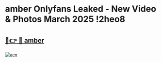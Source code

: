 # amber Onlyfans Leaked - New Video & Photos March 2025 !2heo8

# <h2><a href="https://s7sxlf.iuczelnia.edu.pl?title=amber&ref=2heo8">🔗👉 🔴 amber</a></h2>

[![acn](https://github.com/user-attachments/assets/0f9c940e-d8b0-45ae-aac7-cd30a18b3e1c)](https://s7sxlf.iuczelnia.edu.pl?title=amber&ref=2heo8)

